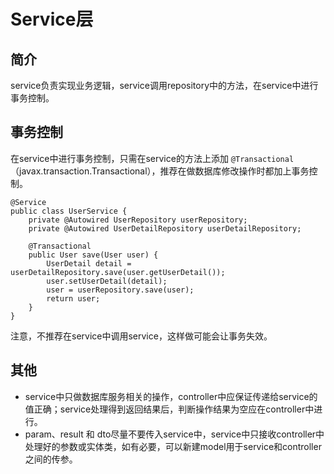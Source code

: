 # Service层

## 简介 ##
service负责实现业务逻辑，service调用repository中的方法，在service中进行事务控制。
 
## 事务控制  ## 
在service中进行事务控制，只需在service的方法上添加 `@Transactional` （javax.transaction.Transactional），推荐在做数据库修改操作时都加上事务控制。
```   
@Service
public class UserService {
	private @Autowired UserRepository userRepository;
	private @Autowired UserDetailRepository userDetailRepository;

	@Transactional
	public User save(User user) {
		UserDetail detail = userDetailRepository.save(user.getUserDetail());
		user.setUserDetail(detail);
		user = userRepository.save(user);
		return user;
	}
}
```

注意，不推荐在service中调用service，这样做可能会让事务失效。

## 其他 ##

- service中只做数据库服务相关的操作，controller中应保证传递给service的值正确；service处理得到返回结果后，判断操作结果为空应在controller中进行。
- param、result 和 dto尽量不要传入service中，service中只接收controller中处理好的参数或实体类，如有必要，可以新建model用于service和controller之间的传参。 
